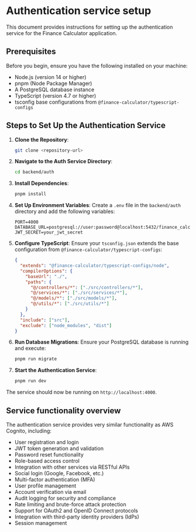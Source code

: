 # Authentication service setup

This document provides instructions for setting up the authentication service for the Finance Calculator application.

## Prerequisites

Before you begin, ensure you have the following installed on your machine:

- Node.js (version 14 or higher)
- pnpm (Node Package Manager)
- A PostgreSQL database instance
- TypeScript (version 4.7 or higher)
- tsconfig base configurations from `@finance-calculator/typescript-configs`

## Steps to Set Up the Authentication Service

1. **Clone the Repository**:

   ```bash
   git clone <repository-url>
   ```

2. **Navigate to the Auth Service Directory**:

   ```bash
   cd backend/auth
   ```

3. **Install Dependencies**:

   ```bash
   pnpm install
   ```

4. **Set Up Environment Variables**:
   Create a `.env` file in the `backend/auth` directory and add the following variables:

   ```env
   PORT=4000
   DATABASE_URL=postgresql://user:password@localhost:5432/finance_calculator
   JWT_SECRET=your_jwt_secret
   ```

5. **Configure TypeScript**:
   Ensure your `tsconfig.json` extends the base configuration from `@finance-calculator/typescript-configs`:

   ```json
   {
     "extends": "@finance-calculator/typescript-configs/node",
     "compilerOptions": {
       "baseUrl": "./",
       "paths": {
         "@/controllers/*": ["./src/controllers/*"],
         "@/services/*": ["./src/services/*"],
         "@/models/*": ["./src/models/*"],
         "@/utils/*": ["./src/utils/*"]
       }
     },
     "include": ["src"],
     "exclude": ["node_modules", "dist"]
   }
   ```

6. **Run Database Migrations**:
   Ensure your PostgreSQL database is running and execute:

   ```bash
   pnpm run migrate
   ```

7. **Start the Authentication Service**:

   ```bash
   pnpm run dev
   ```

The service should now be running on `http://localhost:4000`.

## Service functionality overview

The authentication service provides very similar functionality as AWS Cognito, including:

- User registration and login
- JWT token generation and validation
- Password reset functionality
- Role-based access control
- Integration with other services via RESTful APIs
- Social login (Google, Facebook, etc.)
- Multi-factor authentication (MFA)
- User profile management
- Account verification via email
- Audit logging for security and compliance
- Rate limiting and brute-force attack protection
- Support for OAuth2 and OpenID Connect protocols
- Integration with third-party identity providers (IdPs)
- Session management
